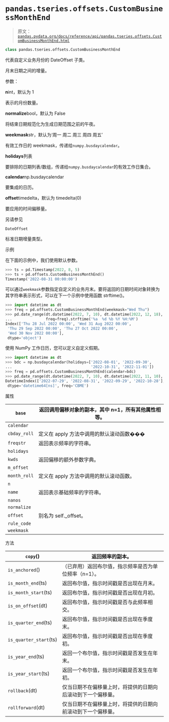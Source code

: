 # `pandas.tseries.offsets.CustomBusinessMonthEnd`

> 原文：[`pandas.pydata.org/docs/reference/api/pandas.tseries.offsets.CustomBusinessMonthEnd.html`](https://pandas.pydata.org/docs/reference/api/pandas.tseries.offsets.CustomBusinessMonthEnd.html)

```py
class pandas.tseries.offsets.CustomBusinessMonthEnd
```

代表自定义业务月份的 DateOffset 子类。

月末日期之间的增量。

参数：

**n**int，默认为 1

表示的月份数量。

**normalize**bool，默认为 False

将结束日期规范化为生成日期范围之前的午夜。

**weekmask**str，默认为‘周一 周二 周三 周四 周五’

有效工作日的 weekmask，传递给`numpy.busdaycalendar`。

**holidays**列表

要排除的日期列表/数组，传递给`numpy.busdaycalendar`的有效工作日集合。

**calendar**np.busdaycalendar

要集成的日历。

**offset**timedelta，默认为 timedelta(0)

要应用的时间偏移量。

另请参见

`DateOffset`

标准日期增量类型。

示例

在下面的示例中，我们使用默认参数。

```py
>>> ts = pd.Timestamp(2022, 8, 5)
>>> ts + pd.offsets.CustomBusinessMonthEnd()
Timestamp('2022-08-31 00:00:00') 
```

可以通过`weekmask`参数指定自定义的业务月末。要将返回的日期时间对象转换为其字符串表示形式，可以在下一个示例中使用函数 strftime()。

```py
>>> import datetime as dt
>>> freq = pd.offsets.CustomBusinessMonthEnd(weekmask="Wed Thu")
>>> pd.date_range(dt.datetime(2022, 7, 10), dt.datetime(2022, 12, 18),
...               freq=freq).strftime('%a  %d %b %Y %H:%M')
Index(['Thu 28 Jul 2022 00:00', 'Wed 31 Aug 2022 00:00',
 'Thu 29 Sep 2022 00:00', 'Thu 27 Oct 2022 00:00',
 'Wed 30 Nov 2022 00:00'],
 dtype='object') 
```

使用 NumPy 工作日历，您可以定义自定义假期。

```py
>>> import datetime as dt
>>> bdc = np.busdaycalendar(holidays=['2022-08-01', '2022-09-30',
...                                   '2022-10-31', '2022-11-01'])
>>> freq = pd.offsets.CustomBusinessMonthEnd(calendar=bdc)
>>> pd.date_range(dt.datetime(2022, 7, 10), dt.datetime(2022, 11, 10), freq=freq)
DatetimeIndex(['2022-07-29', '2022-08-31', '2022-09-29', '2022-10-28'],
 dtype='datetime64[ns]', freq='CBME') 
```

属性

| `base` | 返回调用偏移对象的副本，其中 n=1，所有其他属性相等。 |
| --- | --- |
| `calendar` |  |
| `cbday_roll` | 定义在 apply 方法中调用的默认滚动函数��� |
| `freqstr` | 返回表示频率的字符串。 |
| `holidays` |  |
| `kwds` | 返回偏移的额外参数字典。 |
| `m_offset` |  |
| `month_roll` | 定义在 apply 方法中调用的默认滚动函数。 |
| `n` |  |
| `name` | 返回表示基础频率的字符串。 |
| `nanos` |  |
| `normalize` |  |
| `offset` | 别名为 self._offset。 |
| `rule_code` |  |
| `weekmask` |  |

方法

| `copy`() | 返回频率的副本。 |
| --- | --- |
| `is_anchored`() | （已弃用）返回布尔值，指示频率是否为单位频率（n=1）。 |
| `is_month_end`(ts) | 返回布尔值，指示时间戳是否出现在月末。 |
| `is_month_start`(ts) | 返回布尔值，指示时间戳是否出现在月初。 |
| `is_on_offset`(dt) | 返回布尔值，指示时间戳是否与此频率相交。 |
| `is_quarter_end`(ts) | 返回布尔值，指示时间戳是否出现在季度末。 |
| `is_quarter_start`(ts) | 返回布尔值，指示时间戳是否出现在季度初。 |
| `is_year_end`(ts) | 返回一个布尔值，指示时间戳是否发生在年末。 |
| `is_year_start`(ts) | 返回一个布尔值，指示时间戳是否发生在年初。 |
| `rollback`(dt) | 仅当日期不在偏移量上时，将提供的日期向后滚动到下一个偏移量。 |
| `rollforward`(dt) | 仅当日期不在偏移量上时，将提供的日期向前滚动到下一个偏移量。 |

